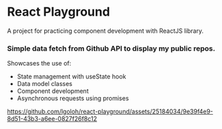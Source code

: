 # React Playground

A project for practicing component development with ReactJS library. 

### Simple data fetch from Github API to display my public repos.
Showcases the use of:
- State management with useState hook
- Data model classes
- Component development
- Asynchronous requests using promises 

https://github.com/lgoloh/react-playground/assets/25184034/9e39f4e9-8d51-43b3-a6ee-0827f26f8c12

